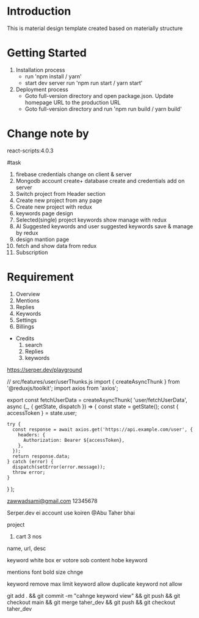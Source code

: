 # Introduction

This is material design template created based on materially structure

# Getting Started

1. Installation process
    - run 'npm install / yarn'
    - start dev server run 'npm run start / yarn start'
2. Deployment process
    - Goto full-version directory and open package.json. Update homepage URL to the production URL
    - Goto full-version directory and run 'npm run build / yarn build'

<!--  -->

# Change note by

react-scripts:4.0.3

#task

1. firebase credentials change on client & server
2. Mongodb account create+ database create and credentials add on server
3. Switch project from Header section
4. Create new project from any page
5. Create new project with redux
6. keywords page design
7. Selected(single) project keywords show manage with redux
8. AI Suggested keywords and user suggested keywords save & manage by redux
9. design mantion page
10. fetch and show data from redux
11. Subscription

# Requirement

1. Overview
2. Mentions
3. Replies
4. Keywords
5. Settings
6. Billings

-   Credits
    1. search
    2. Replies
    3. keywords

https://serper.dev/playground

// src/features/user/userThunks.js
import { createAsyncThunk } from '@reduxjs/toolkit';
import axios from 'axios';

export const fetchUserData = createAsyncThunk(
'user/fetchUserData',
async (\_, { getState, dispatch }) => {
const state = getState();
const { accessToken } = state.user;

    try {
      const response = await axios.get('https://api.example.com/user', {
        headers: {
          Authorization: Bearer ${accessToken},
        },
      });
      return response.data;
    } catch (error) {
      dispatch(setError(error.message));
      throw error;
    }

}
);

zawwadsami@gmail.com
12345678

Serper.dev ei account use koiren @Abu Taher bhai

project

1. cart 3 nos

name, url, desc

keyword white box er votore sob content hobe
keyword

mentions font bold size chnge

keyword remove
max limit keyword allow
duplicate keyword not allow

<!-- task

 -->
<!-- Checkout and back -->
git add . && git commit -m "cahnge keyword view" && git push && git checkout main && git merge taher_dev && git push && git checkout taher_dev